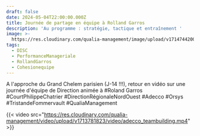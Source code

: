 ```yaml
---
draft: false
date: 2024-05-04T22:00:00.000Z
title: Journée de partage en équipe à Rolland Garros
description: 'Au programme : stratégie, tactique et entraînement '
image: >-
  https://res.cloudinary.com/qualia-management/image/upload/v1714744200/tennis_wppon6.jpg
tags:
  - DISC
  - PerformanceManageriale
  - RollandGarros
  - Cohesionequipe
---
```


A l'approche du Grand Chelem parisien (J-14 !!!), retour en vidéo sur une journée d'équipe de Direction animée à #Roland Garros #CourtPhilippeChatrier #DirectionRégionaleNordOuest #Adecco #Orsys #TristandeFommervault #QualiaManagement

{{< video src="https://res.cloudinary.com/qualia-management/video/upload/v1713781823/video/adecco_teambuilding.mp4" >}}
